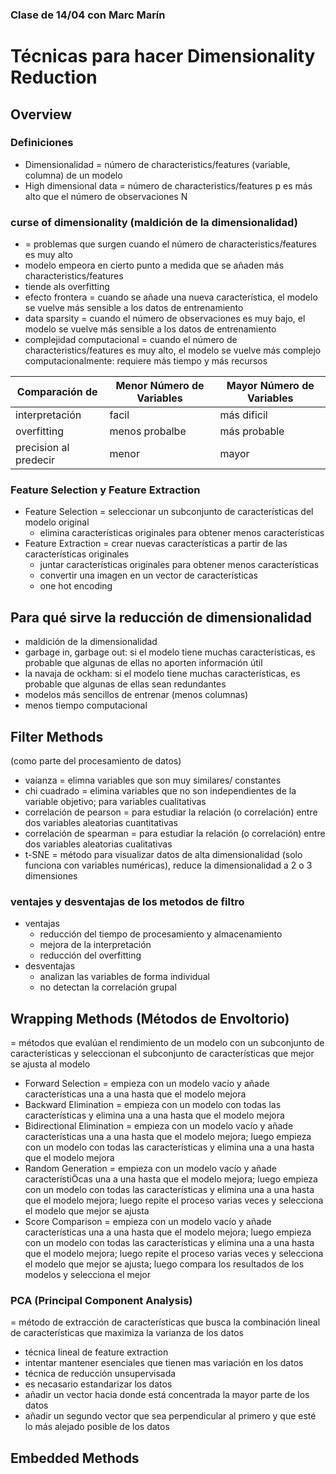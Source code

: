 ### Clase de 14/04 con Marc Marín
# Técnicas para hacer Dimensionality Reduction

## Overview
### Definiciones
- Dimensionalidad = número de characteristics/features (variable, columna) de un modelo 
- High dimensional data = número de characteristics/features p es más alto que el número de observaciones N
### curse of dimensionality (maldición de la dimensionalidad) 
- = problemas que surgen cuando el número de characteristics/features es muy alto
- modelo empeora en cierto punto a medida que se añaden más characteristics/features 
- tiende als overfitting
- efecto frontera = cuando se añade una nueva característica, el modelo se vuelve más sensible a los datos de entrenamiento
- data sparsity = cuando el número de observaciones es muy bajo, el modelo se vuelve más sensible a los datos de entrenamiento
- complejidad computacional = cuando el número de characteristics/features es muy alto, el modelo se vuelve más complejo computacionalmente: requiere más tiempo y más recursos 

|Comparación de|Menor Número de Variables|Mayor Número de Variables|
|---|---|---|
|interpretación|facil|más dificil|
|overfitting|menos probalbe|más probable|
|precision al predecir|menor|mayor|

### Feature Selection y Feature Extraction
- Feature Selection = seleccionar un subconjunto de características del modelo original
    - elimina características originales para obtener menos características
- Feature Extraction = crear nuevas características a partir de las características originales
    - juntar características originales para obtener menos características
    - convertir una imagen en un vector de características
    - one hot encoding


## Para qué sirve la reducción de dimensionalidad
- maldición de la dimensionalidad
- garbage in, garbage out: si el modelo tiene muchas características, es probable que algunas de ellas no aporten información útil
- la navaja de ockham: si el modelo tiene muchas características, es probable que algunas de ellas sean redundantes
- modelos más sencillos de entrenar (menos columnas)
- menos tiempo computacional

## Filter Methods 
(como parte del procesamiento de datos)

- vaianza = elimna variables que son muy similares/ constantes
- chi cuadrado = elimina variables que no son independientes de la variable objetivo; para variables cualitativas
- correlación de pearson = para estudiar la relación (o correlación) entre dos variables aleatorias cuantitativas
- correlación de spearman = para estudiar la relación (o correlación) entre dos variables aleatorias cualitativas
- t-SNE = método para visualizar datos de alta dimensionalidad (solo funciona con variables numéricas), reduce la dimensionalidad a 2 o 3 dimensiones

### ventajes y desventajas de los metodos de filtro
- ventajas
    - reducción del tiempo de procesamiento y almacenamiento
    - mejora de la interpretación
    - reducción del overfitting
- desventajas
    - analizan las variables de forma individual
    - no detectan la correlación grupal


## Wrapping Methods (Métodos de Envoltorio)
= métodos que evalúan el rendimiento de un modelo con un subconjunto de características y seleccionan el subconjunto de características que mejor se ajusta al modelo


- Forward Selection = empieza con un modelo vacío y añade características una a una hasta que el modelo mejora
- Backward Elimination = empieza con un modelo con todas las características y elimina una a una hasta que el modelo mejora
- Bidirectional Elimination = empieza con un modelo vacío y añade características una a una hasta que el modelo mejora; luego empieza con un modelo con todas las características y elimina una a una hasta que el modelo mejora
- Random Generation = empieza con un modelo vacío y añade característiÖcas una a una hasta que el modelo mejora; luego empieza con un modelo con todas las características y elimina una a una hasta que el modelo mejora; luego repite el proceso varias veces y selecciona el modelo que mejor se ajusta
- Score Comparison = empieza con un modelo vacío y añade características una a una hasta que el modelo mejora; luego empieza con un modelo con todas las características y elimina una a una hasta que el modelo mejora; luego repite el proceso varias veces y selecciona el modelo que mejor se ajusta; luego compara los resultados de los modelos y selecciona el mejor

### PCA (Principal Component Analysis)
= método de extracción de características que busca la combinación lineal de características que maximiza la varianza de los datos
- técnica lineal de feature extraction
- intentar mantener esenciales que tienen mas variación en los datos
- técnica de reducción unsupervisada
- es necasario estandarizar los datos
- añadir un vector hacia donde está concentrada la mayor parte de los datos
- añadir un segundo vector que sea perpendicular al primero y que esté lo más alejado posible de los datos

## Embedded Methods